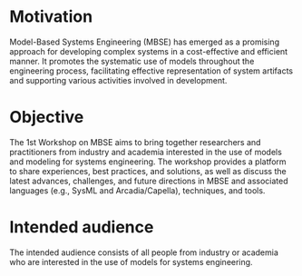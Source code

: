 # Motivation

Model-Based Systems Engineering (MBSE) has emerged as a promising approach for developing complex systems in a cost-effective and efficient manner. It promotes the systematic use of models throughout the engineering process, facilitating effective representation of system artifacts and supporting various activities involved in development.

# Objective
The 1st Workshop on MBSE aims to bring together researchers and practitioners from industry and academia interested in the use of models and modeling for systems engineering. The workshop provides a platform to share experiences, best practices, and solutions, as well as discuss the latest advances, challenges, and future directions in MBSE and associated languages (e.g., SysML and Arcadia/Capella), techniques, and tools.

# Intended audience
The intended audience consists of all people from industry or academia who are interested in the use of models for systems engineering.
